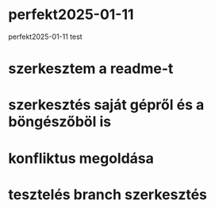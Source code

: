 # perfekt2025-01-11
perfekt2025-01-11 test
# szerkesztem a readme-t
# szerkesztés saját gépről és a böngészőböl is 
# konfliktus megoldása
# tesztelés branch szerkesztés

